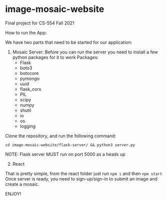 # image-mosaic-website
Final project for CS-554 Fall 2021

How to run the App:

We have two parts that need to be started for our application:

1. Mosaic Server: Before you can run the server you need to install a few python packages for it to work
    Packages:
     -  Flask
     -  boto3
     -  botocore
     -  pymongo
     -  uuid
     -  flask_cors
     -  PIL
     -  scipy
     -  numpy
     -  shutil
     -  io
     -  os
     -  logging

  Clone the repository, and run the following command:
  
    cd image-mosaic-website/flask-server/ && python3 server.py
  
  NOTE: Flask server MUST run on port 5000 as a heads up

2. React

  That is pretty simple, from the react folder just run ```npm i``` and then ```npm start```
  Once server is ready, you need to sign-up/sign-in to submit an image and create a mosaic.
  
  ENJOY!

